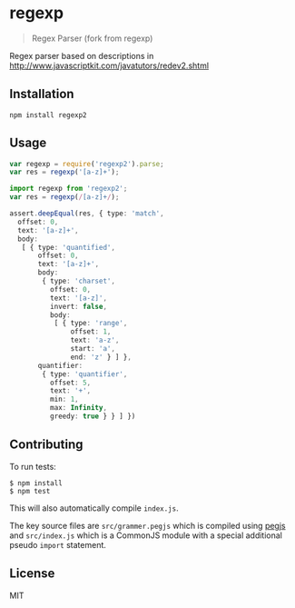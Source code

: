 # regexp

> Regex Parser (fork from regexp)

Regex parser based on descriptions in http://www.javascriptkit.com/javatutors/redev2.shtml

## Installation

    npm install regexp2

## Usage

```ts
var regexp = require('regexp2').parse;
var res = regexp('[a-z]+');

import regexp from 'regexp2';
var res = regexp(/[a-z]+/);
```

```ts
assert.deepEqual(res, { type: 'match',
  offset: 0,
  text: '[a-z]+',
  body:
   [ { type: 'quantified',
       offset: 0,
       text: '[a-z]+',
       body:
        { type: 'charset',
          offset: 0,
          text: '[a-z]',
          invert: false,
          body:
           [ { type: 'range',
               offset: 1,
               text: 'a-z',
               start: 'a',
               end: 'z' } ] },
       quantifier:
        { type: 'quantifier',
          offset: 5,
          text: '+',
          min: 1,
          max: Infinity,
          greedy: true } } ] })
```

## Contributing

To run tests:

```console
$ npm install
$ npm test
```

This will also automatically compile `index.js`.

The key source files are `src/grammer.pegjs` which is compiled using [pegjs](http://pegjs.majda.cz/) and `src/index.js` which is a CommonJS module with a special additional pseudo `import` statement.

## License

  MIT
